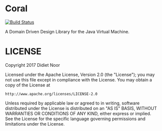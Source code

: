 # Coral

[![Build Status](https://travis-ci.org/ykode/Coral.svg?branch=master)](https://travis-ci.org/ykode/Coral)

A Domain Driven Design Library for the Java Virtual Machine.

# LICENSE

Copyright 2017 Didiet Noor

Licensed under the Apache License, Version 2.0 (the "License");
you may not use this file except in compliance with the License.
You may obtain a copy of the License at

    http://www.apache.org/licenses/LICENSE-2.0

Unless required by applicable law or agreed to in writing, software
distributed under the License is distributed on an "AS IS" BASIS,
WITHOUT WARRANTIES OR CONDITIONS OF ANY KIND, either express or implied.
See the License for the specific language governing permissions and
limitations under the License.
